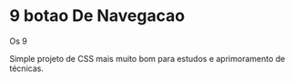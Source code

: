 # 9 botao De Navegacao
 Os 9



Simple projeto de CSS mais muito bom para estudos e aprimoramento de técnicas.
